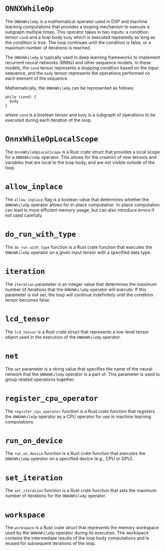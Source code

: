 # `ONNXWhileOp`

The `ONNXWhileOp` is a mathematical operator used
in DSP and machine learning computations that
provides a looping mechanism to execute a subgraph
multiple times. This operator takes in two inputs:
a condition tensor `cond` and a loop body `body`
which is executed repeatedly as long as the
condition is true. The loop continues until the
condition is false, or a maximum number of
iterations is reached.

The `ONNXWhileOp` is typically used in deep
learning frameworks to implement recurrent neural
networks (RNNs) and other sequence models. In
these models, the `cond` tensor represents
a stopping condition based on the input sequence,
and the `body` tensor represents the operations
performed on each element of the sequence.

Mathematically, the `ONNXWhileOp` can be
represented as follows:

```
while (cond) {
  body
}
```

where `cond` is a boolean tensor and `body` is
a subgraph of operations to be executed during
each iteration of the loop.

# `OnnxWhileOpLocalScope`

The `OnnxWhileOpLocalScope` is a Rust crate struct
that provides a local scope for a `ONNXWhileOp`
operator. This allows for the creation of new
tensors and variables that are local to the loop
body, and are not visible outside of the loop.

# `allow_inplace`

The `allow_inplace` flag is a boolean value that
determines whether the `ONNXWhileOp` operator
allows for in-place computation. In-place
computation can lead to more efficient memory
usage, but can also introduce errors if not used
carefully.

# `do_run_with_type`

The `do_run_with_type` function is a Rust crate
function that executes the `ONNXWhileOp` operator
on a given input tensor with a specified data
type.

# `iteration`

The `iteration` parameter is an integer value that
determines the maximum number of iterations that
the `ONNXWhileOp` operator will execute. If this
parameter is not set, the loop will continue
indefinitely until the condition tensor becomes
false.

# `lcd_tensor`

The `lcd_tensor` is a Rust crate struct that
represents a low-level tensor object used in the
execution of the `ONNXWhileOp` operator.

# `net`

The `net` parameter is a string value that
specifies the name of the neural network that the
`ONNXWhileOp` operator is a part of. This
parameter is used to group related operations
together.

# `register_cpu_operator`

The `register_cpu_operator` function is a Rust
crate function that registers the `ONNXWhileOp`
operator as a CPU operator for use in machine
learning computations.

# `run_on_device`

The `run_on_device` function is a Rust crate
function that executes the `ONNXWhileOp` operator
on a specified device (e.g., CPU or GPU).

# `set_iteration`

The `set_iteration` function is a Rust crate
function that sets the maximum number of
iterations for the `ONNXWhileOp` operator.

# `workspace`

The `workspace` is a Rust crate struct that
represents the memory workspace used by the
`ONNXWhileOp` operator during its execution. The
workspace contains the intermediate results of the
loop body computations and is reused for
subsequent iterations of the loop.
